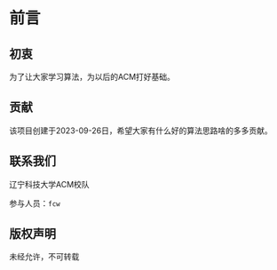 # 前言

## 初衷

为了让大家学习算法，为以后的ACM打好基础。




## 贡献

该项目创建于2023-09-26日，希望大家有什么好的算法思路啥的多多贡献。





## 联系我们

辽宁科技大学ACM校队

参与人员：`fcw`



## 版权声明

未经允许，不可转载










